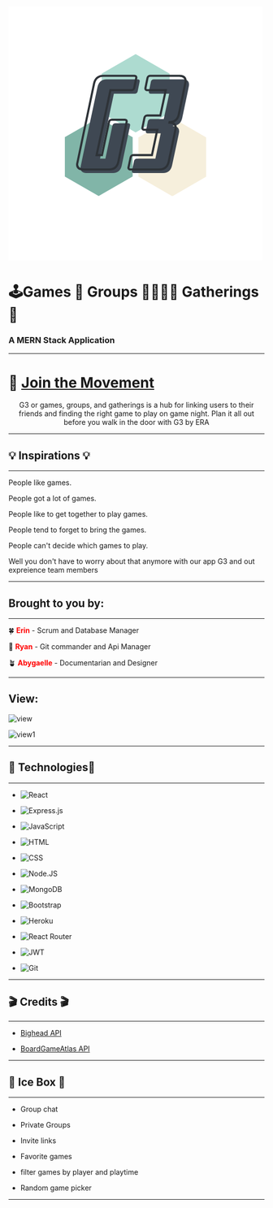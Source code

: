 ![view 1](public/logo.png)
# 🕹Games 🎲  Groups 👨‍👩‍👧‍👦  Gatherings 📅 
### A MERN Stack Application
___
# 💪 [Join the Movement](https://g3-frontend.herokuapp.com/login)

<center>G3 or games, groups, and gatherings is a hub for linking users to their friends and finding the right game to play on game night. Plan it all out before you walk in the door with G3 by ERA</center>


___
## 💡 Inspirations 💡
___
People like games.

People got a lot of games.

People like to get together to play games.

People tend to forget to bring the games.

People can't decide which games to play.

Well you don't have to worry about that anymore with our app G3 and out expreience team members
___
## Brought to you by:
___
🍀 <font color="red">**Erin**</font> - Scrum and Database Manager


🎸 <font color="red">**Ryan**</font> - Git commander and Api Manager


🪴 <font color="red">**Abygaelle**</font> - Documentarian and Designer
___
## View:
![view](https://imgur.com/Jsa1bI8.jpg)

![view1](https://imgur.com/u6uulOP.jpg)
___

## 💾 Technologies💾
___
* ![React](https://img.shields.io/badge/React-20232A?style=for-the-badge&logo=react&logoColor=61DAFB)

* ![Express.js](https://img.shields.io/badge/express.js-%23404d59.svg?style=for-the-badge&logo=express&logoColor=%2361DAFB)

* ![JavaScript](https://img.shields.io/badge/JavaScript-323330?style=for-the-badge&logo=javascript&logoColor=F7DF1E)

* ![HTML](https://img.shields.io/badge/HTML5-E34F26?style=for-the-badge&logo=html5&logoColor=white)

* ![CSS](https://img.shields.io/badge/CSS3-1572B6?style=for-the-badge&logo=css3&logoColor=white)

* ![Node.JS](https://img.shields.io/badge/Node.js-43853D?style=for-the-badge&logo=node.js&logoColor=white)

* ![MongoDB](https://img.shields.io/badge/MongoDB-4EA94B?style=for-the-badge&logo=mongodb&logoColor=white)

* ![Bootstrap](https://img.shields.io/badge/Bootstrap-563D7C?style=for-the-badge&logo=bootstrap&logoColor=white)

* ![Heroku](https://img.shields.io/badge/Heroku-430098?style=for-the-badge&logo=heroku&logoColor=white)

* ![React Router](https://img.shields.io/badge/React_Router-CA4245?style=for-the-badge&logo=react-router&logoColor=white)

* ![JWT](https://img.shields.io/badge/JWT-black?style=for-the-badge&logo=JSON%20web%20tokens)

* ![Git](https://img.shields.io/badge/git-%23F05033.svg?style=for-the-badge&logo=git&logoColor=white)
___
## 🎬 Credits 🎬
___
* [Bighead API](https://bigheads.io/)

* [BoardGameAtlas API](https://www.boardgameatlas.com/api/docs)
___
## 🧊 Ice Box 🧊
___
* Group chat


* Private Groups


* Invite links


* Favorite games


* filter games by player and playtime


* Random game picker

___

